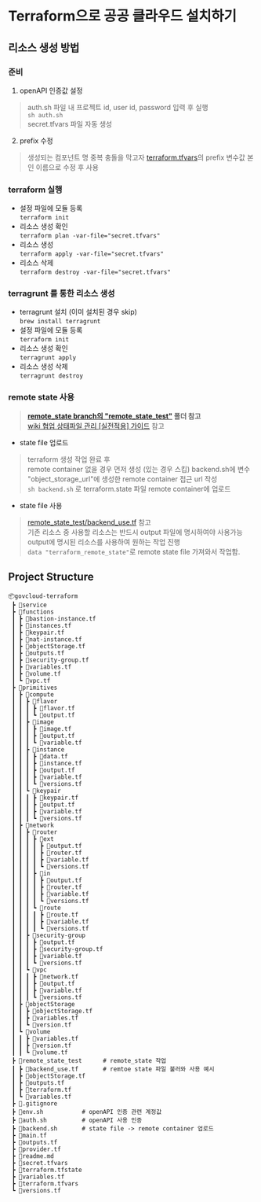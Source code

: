 # Terraform으로 공공 클라우드 설치하기
## 리소스 생성 방법
### 준비   
1. openAPI 인증값 설정
> auth.sh 파일 내 프로젝트 id, user id, password 입력 후 실행   
`` sh auth.sh ``   
> secret.tfvars 파일 자동 생성   
2. prefix 수정
> 생성되는 컴포넌트 명 중복 충돌을 막고자
> [terraform.tfvars](https://cbt-gitlab.gov.kakaoicloud.com/bell.coco/govcloud-terraform/-/blob/master/terraform.tfvars#L35)의 prefix 변수값 본인 이름으로 수정 후 사용    
### terraform 실행
- 설정 파일에 모듈 등록   
  ``terraform init ``
- 리소스 생성 확인    
  ``terraform plan -var-file="secret.tfvars"``
- 리소스 생성    
  ``terraform apply -var-file="secret.tfvars"``
- 리소스 삭제    
  ``terraform destroy -var-file="secret.tfvars"``
### terragrunt 를 통한 리소스 생성
- terragrunt 설치 (이미 설치된 경우 skip)  
``brew install terragrunt``
- 설정 파일에 모듈 등록     
  ``terraform init ``
- 리소스 생성 확인   
``terragrunt apply``
- 리소스 생성 삭제   
  ``terragrunt destroy``

### remote state 사용
>**[remote_state branch의 "remote_state_test"](https://cbt-gitlab.gov.kakaoicloud.com/bell.coco/govcloud-terraform/-/tree/remote_state/remote_state_test) 폴더 참고**   
> [wiki 협업 상태파일 관리 [실전적용] 가이드](https://wiki.daumkakao.com/pages/viewpage.action?pageId=1110506073) 참고
- state file 업로드
> terraform 생성 작업 완료 후    
> remote container 없을 경우 먼저 생성 (있는 경우 스킵)
> backend.sh에 변수 "object_storage_url"에 생성한 remote container 접근 url 작성   
> ``sh backend.sh`` 로 terraform.state 파일 remote container에 업로드   
- state file 사용   
> [remote_state_test/backend_use.tf](https://cbt-gitlab.gov.kakaoicloud.com/bell.coco/govcloud-terraform/-/blob/remote_state/remote_state_test/backend_use.tf) 참고   
> 기존 리소스 중 사용할 리소스는 반드시 output 파일에 명시하여야 사용가능    
> output에 명시된 리소스를 사용하여 원하는 작업 진행   
> ``data "terraform_remote_state"``로 remote state file 가져와서 작업함.

## Project Structure
```
📦govcloud-terraform
 ┣ 📂service
 ┣ 📂functions
 ┃ ┣ 📜bastion-instance.tf
 ┃ ┣ 📜instances.tf
 ┃ ┣ 📜keypair.tf
 ┃ ┣ 📜nat-instance.tf
 ┃ ┣ 📜objectStorage.tf
 ┃ ┣ 📜outputs.tf
 ┃ ┣ 📜security-group.tf
 ┃ ┣ 📜variables.tf
 ┃ ┣ 📜volume.tf
 ┃ ┗ 📜vpc.tf
 ┣ 📂primitives
 ┃ ┣ 📂compute
 ┃ ┃ ┣ 📂flavor
 ┃ ┃ ┃ ┣ 📜flavor.tf
 ┃ ┃ ┃ ┗ 📜output.tf
 ┃ ┃ ┣ 📂image
 ┃ ┃ ┃ ┣ 📜image.tf
 ┃ ┃ ┃ ┣ 📜output.tf
 ┃ ┃ ┃ ┗ 📜variable.tf
 ┃ ┃ ┣ 📂instance
 ┃ ┃ ┃ ┣ 📜data.tf
 ┃ ┃ ┃ ┣ 📜instance.tf
 ┃ ┃ ┃ ┣ 📜output.tf
 ┃ ┃ ┃ ┣ 📜variable.tf
 ┃ ┃ ┃ ┗ 📜versions.tf
 ┃ ┃ ┗ 📂keypair
 ┃ ┃ ┃ ┣ 📜keypair.tf
 ┃ ┃ ┃ ┣ 📜output.tf
 ┃ ┃ ┃ ┣ 📜variable.tf
 ┃ ┃ ┃ ┗ 📜versions.tf
 ┃ ┣ 📂network
 ┃ ┃ ┣ 📂router
 ┃ ┃ ┃ ┣ 📂ext
 ┃ ┃ ┃ ┃ ┣ 📜output.tf
 ┃ ┃ ┃ ┃ ┣ 📜router.tf
 ┃ ┃ ┃ ┃ ┣ 📜variable.tf
 ┃ ┃ ┃ ┃ ┗ 📜versions.tf
 ┃ ┃ ┃ ┣ 📂in
 ┃ ┃ ┃ ┃ ┣ 📜output.tf
 ┃ ┃ ┃ ┃ ┣ 📜router.tf
 ┃ ┃ ┃ ┃ ┣ 📜variable.tf
 ┃ ┃ ┃ ┃ ┗ 📜versions.tf
 ┃ ┃ ┃ ┗ 📂route
 ┃ ┃ ┃ ┃ ┣ 📜route.tf
 ┃ ┃ ┃ ┃ ┣ 📜variable.tf
 ┃ ┃ ┃ ┃ ┗ 📜versions.tf
 ┃ ┃ ┣ 📂security-group
 ┃ ┃ ┃ ┣ 📜output.tf
 ┃ ┃ ┃ ┣ 📜security-group.tf
 ┃ ┃ ┃ ┣ 📜variable.tf
 ┃ ┃ ┃ ┗ 📜versions.tf
 ┃ ┃ ┗ 📂vpc
 ┃ ┃ ┃ ┣ 📜network.tf
 ┃ ┃ ┃ ┣ 📜output.tf
 ┃ ┃ ┃ ┣ 📜variable.tf
 ┃ ┃ ┃ ┗ 📜versions.tf
 ┃ ┣ 📂objectStorage
 ┃ ┃ ┣ 📜objectStorage.tf
 ┃ ┃ ┣ 📜variables.tf
 ┃ ┃ ┗ 📜version.tf
 ┃ ┗ 📂volume
 ┃ ┃ ┣ 📜variables.tf
 ┃ ┃ ┣ 📜version.tf
 ┃ ┃ ┗ 📜volume.tf
 ┣ 📂remote_state_test      # remote_state 작업
 ┃ ┣ 📜backend_use.tf       # remtoe state 파일 불러와 사용 예시 
 ┃ ┣ 📜objectStorage.tf
 ┃ ┣ 📜outputs.tf
 ┃ ┣ 📜terraform.tf
 ┃ ┗ 📜variables.tf
 ┣ 📜.gitignore
 ┣ 📜env.sh           # openAPI 인증 관련 계정값 
 ┣ 📜auth.sh          # openAPI 사용 인증
 ┣ 📜backend.sh       # state file -> remote container 업로드
 ┣ 📜main.tf
 ┣ 📜outputs.tf
 ┣ 📜provider.tf
 ┣ 📜readme.md
 ┣ 📜secret.tfvars
 ┣ 📜terraform.tfstate
 ┣ 📜variables.tf
 ┣ 📜terraform.tfvars
 ┗ 📜versions.tf 
```